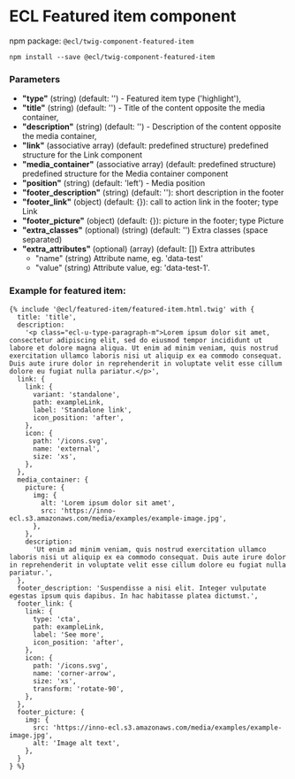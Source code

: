 # ECL Featured item component

npm package: `@ecl/twig-component-featured-item`

```shell
npm install --save @ecl/twig-component-featured-item
```

### Parameters

- **"type"** (string) (default: '') - Featured item type ('highlight'),
- **"title"** (string) (default: '') - Title of the content opposite the media container,
- **"description"** (string) (default: '') - Description of the content opposite the media container,
- **"link"** (associative array) (default: predefined structure) predefined structure for the Link component
- **"media_container"** (associative array) (default: predefined structure) predefined structure for the Media container component
- **"position"** (string) (default: 'left') - Media position
- **"footer_description"** (string) (default: ''): short description in the footer
- **"footer_link"** (object) (default: {}): call to action link in the footer; type Link
- **"footer_picture"** (object) (default: {}): picture in the footer; type Picture
- **"extra_classes"** (optional) (string) (default: '') Extra classes (space separated)
- **"extra_attributes"** (optional) (array) (default: []) Extra attributes
  - "name" (string) Attribute name, eg. 'data-test'
  - "value" (string) Attribute value, eg: 'data-test-1'.

### Example for featured item:

<!-- prettier-ignore -->
```twig
{% include '@ecl/featured-item/featured-item.html.twig' with {
  title: 'title', 
  description: 
    '<p class="ecl-u-type-paragraph-m">Lorem ipsum dolor sit amet, consectetur adipiscing elit, sed do eiusmod tempor incididunt ut labore et dolore magna aliqua. Ut enim ad minim veniam, quis nostrud exercitation ullamco laboris nisi ut aliquip ex ea commodo consequat. Duis aute irure dolor in reprehenderit in voluptate velit esse cillum dolore eu fugiat nulla pariatur.</p>', 
  link: { 
    link: { 
      variant: 'standalone', 
      path: exampleLink, 
      label: 'Standalone link', 
      icon_position: 'after', 
    }, 
    icon: { 
      path: '/icons.svg', 
      name: 'external', 
      size: 'xs', 
    }, 
  }, 
  media_container: {
    picture: {
      img: {
        alt: 'Lorem ipsum dolor sit amet', 
        src: 'https://inno-ecl.s3.amazonaws.com/media/examples/example-image.jpg',
      },
    }, 
    description: 
      'Ut enim ad minim veniam, quis nostrud exercitation ullamco laboris nisi ut aliquip ex ea commodo consequat. Duis aute irure dolor in reprehenderit in voluptate velit esse cillum dolore eu fugiat nulla pariatur.', 
  },
  footer_description: 'Suspendisse a nisi elit. Integer vulputate egestas ipsum quis dapibus. In hac habitasse platea dictumst.',
  footer_link: {
    link: { 
      type: 'cta', 
      path: exampleLink, 
      label: 'See more', 
      icon_position: 'after', 
    }, 
    icon: {
      path: '/icons.svg',
      name: 'corner-arrow',
      size: 'xs',
      transform: 'rotate-90',
    },
  },
  footer_picture: {
    img: {
      src: 'https://inno-ecl.s3.amazonaws.com/media/examples/example-image.jpg',
      alt: 'Image alt text',
    },
  }
} %} 
```
